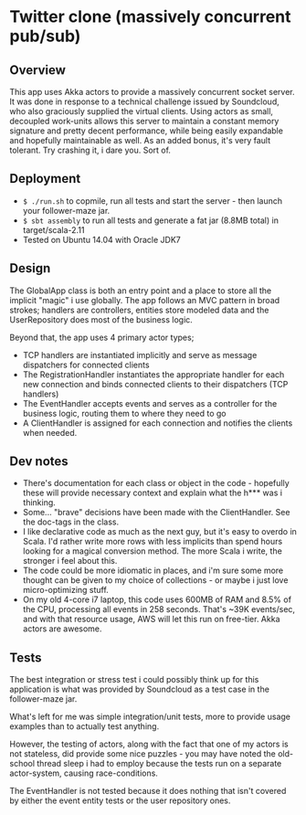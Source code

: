 # Twitter clone (massively concurrent pub/sub)

## Overview

This app uses Akka actors to provide a massively concurrent socket server.
It was done in response to a technical challenge issued by Soundcloud, 
who also graciously supplied the virtual clients.
Using actors as small, decoupled work-units allows this server to maintain
a constant memory signature and pretty decent performance, while being
easily expandable and hopefully maintainable as well.
As an added bonus, it's very fault tolerant. Try crashing it, i dare you.
Sort of.

## Deployment

* ```$ ./run.sh``` to copmile, run all tests and start the server -
 then launch your follower-maze jar.
* ```$ sbt assembly``` to run all tests and generate a fat jar (8.8MB total) in target/scala-2.11
* Tested on Ubuntu 14.04 with Oracle JDK7
## Design

The GlobalApp class is both an entry point and a place to store
all the implicit "magic" i use globally.
The app follows an MVC pattern in broad strokes; handlers
are controllers, entities store modeled data and the UserRepository does
most of the business logic.

Beyond that, the app uses 4 primary actor types;

* TCP handlers are instantiated implicitly and serve as message
dispatchers for connected clients
* The RegistrationHandler instantiates the appropriate handler for each
new connection and binds connected clients to their dispatchers (TCP handlers)
* The EventHandler accepts events and serves as a controller for the
business logic, routing them to where they need to go
* A ClientHandler is assigned for each connection and notifies the
clients when needed.

## Dev notes

* There's documentation for each class or object in the code - hopefully
these will provide necessary context and explain what the h*** was i thinking.
* Some... "brave" decisions have been made with the ClientHandler.
See the doc-tags in the class.
* I like declarative code as much as the next guy, but it's easy to
overdo in Scala. I'd rather write more rows with less implicits
than spend hours looking for a magical conversion method.
The more Scala i write, the stronger i feel about this.
* The code could be more idiomatic in places, and i'm sure some more
 thought can be given to my choice of collections -
 or maybe i just love micro-optimizing stuff.
* On my old 4-core i7 laptop, this code uses 600MB of RAM and 8.5% of
the CPU, processing all events in 258 seconds. That's ~39K events/sec,
and with that resource usage, AWS will let this run on free-tier. Akka actors are awesome.

## Tests
The best integration or stress test i could possibly think
up for this application is what was provided by Soundcloud as a test case in the
follower-maze jar.

What's left for me was simple integration/unit tests, more to provide
usage examples than to actually test anything.

However, the testing of actors, along with the fact that one of my actors is not
 stateless, did provide some nice puzzles - you may have noted the
 old-school thread sleep i had to employ because the tests run on a
 separate actor-system, causing race-conditions.

The EventHandler is not tested because it does nothing that isn't
covered by either the event entity tests or the user repository ones.
